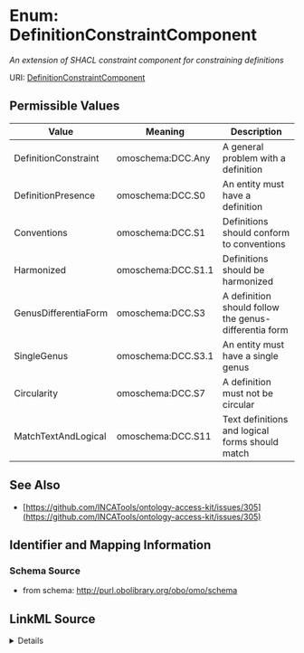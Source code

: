 # Enum: DefinitionConstraintComponent


_An extension of SHACL constraint component for constraining definitions_


URI: [DefinitionConstraintComponent](DefinitionConstraintComponent)

## Permissible Values

| Value | Meaning | Description |
| --- | --- | --- |
| DefinitionConstraint | omoschema:DCC.Any | A general problem with a definition |
| DefinitionPresence | omoschema:DCC.S0 | An entity must have a definition |
| Conventions | omoschema:DCC.S1 | Definitions should conform to conventions |
| Harmonized | omoschema:DCC.S1.1 | Definitions should be harmonized |
| GenusDifferentiaForm | omoschema:DCC.S3 | A definition should follow the genus-differentia form |
| SingleGenus | omoschema:DCC.S3.1 | An entity must have a single genus |
| Circularity | omoschema:DCC.S7 | A definition must not be circular |
| MatchTextAndLogical | omoschema:DCC.S11 | Text definitions and logical forms should match |









## See Also

* [https://github.com/INCATools/ontology-access-kit/issues/305](https://github.com/INCATools/ontology-access-kit/issues/305)

## Identifier and Mapping Information







### Schema Source


* from schema: http://purl.obolibrary.org/obo/omo/schema




## LinkML Source

<details>
```yaml
name: DefinitionConstraintComponent
description: An extension of SHACL constraint component for constraining definitions
from_schema: http://purl.obolibrary.org/obo/omo/schema
source: https://philpapers.org/archive/SEPGFW.pdf
see_also:
- https://github.com/INCATools/ontology-access-kit/issues/305
rank: 1000
permissible_values:
  DefinitionConstraint:
    text: DefinitionConstraint
    description: A general problem with a definition
    meaning: omoschema:DCC.Any
  DefinitionPresence:
    text: DefinitionPresence
    description: An entity must have a definition
    meaning: omoschema:DCC.S0
    is_a: DefinitionConstraint
  Conventions:
    text: Conventions
    description: Definitions should conform to conventions
    meaning: omoschema:DCC.S1
    is_a: DefinitionConstraint
  Harmonized:
    text: Harmonized
    description: Definitions should be harmonized
    meaning: omoschema:DCC.S1.1
    is_a: DefinitionConstraint
  GenusDifferentiaForm:
    text: GenusDifferentiaForm
    description: A definition should follow the genus-differentia form
    meaning: omoschema:DCC.S3
    is_a: DefinitionConstraint
  SingleGenus:
    text: SingleGenus
    description: An entity must have a single genus
    meaning: omoschema:DCC.S3.1
    is_a: GenusDifferentiaForm
  Circularity:
    text: Circularity
    description: A definition must not be circular
    meaning: omoschema:DCC.S7
    is_a: DefinitionConstraint
  MatchTextAndLogical:
    text: MatchTextAndLogical
    description: Text definitions and logical forms should match
    meaning: omoschema:DCC.S11
    is_a: DefinitionConstraint

```
</details>

